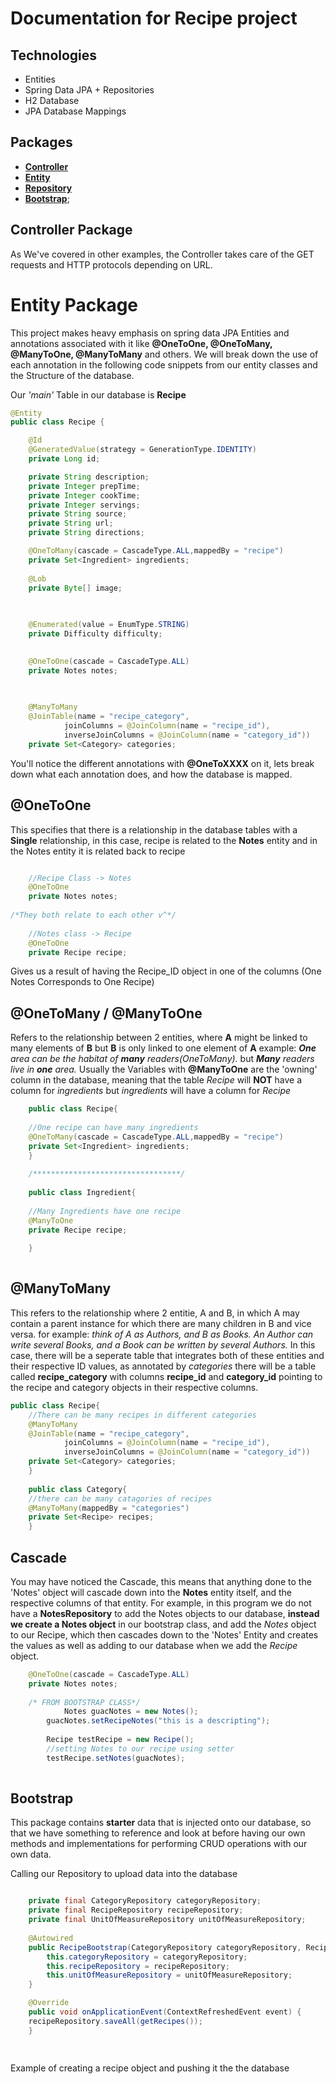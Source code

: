 # Documentation for Recipe project

## Technologies

- Entities
- Spring Data JPA + Repositories
- H2 Database
- JPA Database Mappings

## Packages

- [__Controller__](https://github.com/Ivanhola/Spring-Framework-Course-Learning/tree/master/Spring%20Udemy%20Course%20-%20Advanced/RecipeProject/src/main/java/com/ivanllamas/RecipeProject/controller)
- [__Entity__](https://github.com/Ivanhola/Spring-Framework-Course-Learning/tree/master/Spring%20Udemy%20Course%20-%20Advanced/RecipeProject/src/main/java/com/ivanllamas/RecipeProject/model)
- [__Repository__](https://github.com/Ivanhola/Spring-Framework-Course-Learning/tree/master/Spring%20Udemy%20Course%20-%20Advanced/RecipeProject/src/main/java/com/ivanllamas/RecipeProject/repository)
- [__Bootstrap__](https://github.com/Ivanhola/Spring-Framework-Course-Learning/tree/master/Spring%20Udemy%20Course%20-%20Advanced/RecipeProject/src/main/java/com/ivanllamas/RecipeProject/BootStrap);

## Controller Package
As We've covered in other examples, the Controller takes care of the GET requests and HTTP protocols depending on URL.

# Entity Package
This project makes heavy emphasis on spring data JPA Entities and annotations associated with it like __@OneToOne, @OneToMany, @ManyToOne, @ManyToMany__ and others. We will break down the use of each annotation in the following code snippets from our entity classes and the Structure of the database.

Our _'main'_ Table in our database is __Recipe__

```Java
@Entity
public class Recipe {

    @Id
    @GeneratedValue(strategy = GenerationType.IDENTITY)
    private Long id;

    private String description;
    private Integer prepTime;
    private Integer cookTime;
    private Integer servings;
    private String source;
    private String url;
    private String directions;

    @OneToMany(cascade = CascadeType.ALL,mappedBy = "recipe")
    private Set<Ingredient> ingredients;
    
    @Lob
    private Byte[] image;
    
    

    @Enumerated(value = EnumType.STRING)
    private Difficulty difficulty; 

   
    @OneToOne(cascade = CascadeType.ALL)
    private Notes notes;
    
    

    @ManyToMany
    @JoinTable(name = "recipe_category",
            joinColumns = @JoinColumn(name = "recipe_id"), 
            inverseJoinColumns = @JoinColumn(name = "category_id"))
    private Set<Category> categories;
```

You'll notice the different annotations with __@OneToXXXX__ on it, lets break down what each annotation does, and how the database is mapped.

## @OneToOne
This specifies that there is a relationship in the database tables with a __Single__ relationship, in this case, recipe is related to the __Notes__ entity  and in the Notes entity it is related back to recipe
```Java

    //Recipe Class -> Notes 
    @OneToOne
    private Notes notes;
    
/*They both relate to each other v^*/
    
    //Notes class -> Recipe
    @OneToOne
    private Recipe recipe;
```

Gives us a result of having the Recipe_ID object in one of the columns (One Notes Corresponds to One Recipe)

## @OneToMany / @ManyToOne
Refers to the relationship between 2 entities, where __A__ might be linked to many elements of __B__ but __B__ is only linked to one element of __A__ example: ___One__ area can be the habitat of __many__ readers(OneToMany)._  but ___Many__ readers live in __one__ area._ Usually the Variables with __@ManyToOne__ are the 'owning' column in the database, meaning that the table _Recipe_ will __NOT__ have a column for _ingredients_ but _ingredients_ will have a column for _Recipe_

```Java
    public class Recipe{
    
    //One recipe can have many ingredients
    @OneToMany(cascade = CascadeType.ALL,mappedBy = "recipe")
    private Set<Ingredient> ingredients;
    }
    
    /*********************************/
    
    public class Ingredient{
    
    //Many Ingredients have one recipe
    @ManyToOne
    private Recipe recipe;
    
    }
    
```

## @ManyToMany
This refers to the relationship where 2 entitie, A and B, in which A may contain a parent instance for which there are many children in B and vice versa. for example: _think of A as Authors, and B as Books. An Author can write several Books, and a Book can be written by several Authors._ In this case, there will be a seperate table that integrates both of these entities and their respective ID values, as annotated by _categories_ there will be a table called __recipe_category__ with columns __recipe_id__ and __category_id__ pointing to the recipe and category objects in their respective columns.

```Java
public class Recipe{
    //There can be many recipes in different categories
    @ManyToMany
    @JoinTable(name = "recipe_category",
            joinColumns = @JoinColumn(name = "recipe_id"), 
            inverseJoinColumns = @JoinColumn(name = "category_id"))
    private Set<Category> categories;
    }
    
    public class Category{
    //there can be many catagories of recipes
    @ManyToMany(mappedBy = "categories")
    private Set<Recipe> recipes;
    }
```

## Cascade 

You may have noticed the Cascade, this means that anything done to the 'Notes' object will cascade down into the __Notes__ entity itself, and the respective columns of that entity. For example, in this program we do not have a __NotesRepository__ to add the Notes objects to our database, __instead we create a Notes object__ in our bootstrap class, and add the _Notes_ object to our Recipe, which then cascades down to the 'Notes' Entity and creates the values as well as adding to our database when we add the _Recipe_ object.
```Java
    @OneToOne(cascade = CascadeType.ALL)
    private Notes notes;
    
    /* FROM BOOTSTRAP CLASS*/
            Notes guacNotes = new Notes();
        guacNotes.setRecipeNotes("this is a descripting");
        
        Recipe testRecipe = new Recipe();
        //setting Notes to our recipe using setter
        testRecipe.setNotes(guacNotes);
        
 ```

## Bootstrap

This package contains __starter__ data that is injected onto our database, so that we have something to reference and look at before having our own methods and implementations for performing CRUD operations with our own data.

Calling our Repository to upload data into the database
```Java

    private final CategoryRepository categoryRepository;
    private final RecipeRepository recipeRepository;
    private final UnitOfMeasureRepository unitOfMeasureRepository;
    
    @Autowired
    public RecipeBootstrap(CategoryRepository categoryRepository, RecipeRepository recipeRepository, UnitOfMeasureRepository unitOfMeasureRepository) {
        this.categoryRepository = categoryRepository;
        this.recipeRepository = recipeRepository;
        this.unitOfMeasureRepository = unitOfMeasureRepository;
    }

    @Override
    public void onApplicationEvent(ContextRefreshedEvent event) {
    recipeRepository.saveAll(getRecipes());    
    }
    
    
 ```
 
 
 Example of creating a recipe object and pushing it the the database
 


